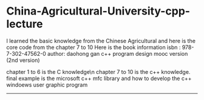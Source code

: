 # China-Agricultural-University-cpp-lecture
I learned the basic knowledge from the Chinese Agricultural and here is the core code from the chapter 7 to 10
Here is the book information 
isbn  : 978-7-302-47562-0
author: daohong gan
c++ program design mooc version (2nd version)





chapter 1 to 6 is the C knowledge\n
chapter 7 to 10 is the c++ knowledge.
final example is the microsoft c++ mfc library and how to develop the c++ windoews user graphic program







___________________________________________________________________________________________________________________________________________________
